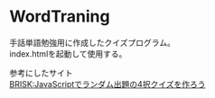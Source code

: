 # WordTraning
手話単語勉強用に作成したクイズプログラム。<br>
index.htmlを起動して使用する。<br>

参考にしたサイト<br>
[BRISK:JavaScriptでランダム出題の4択クイズを作ろう](https://b-risk.jp/blog/2022/09/random-quiz/)